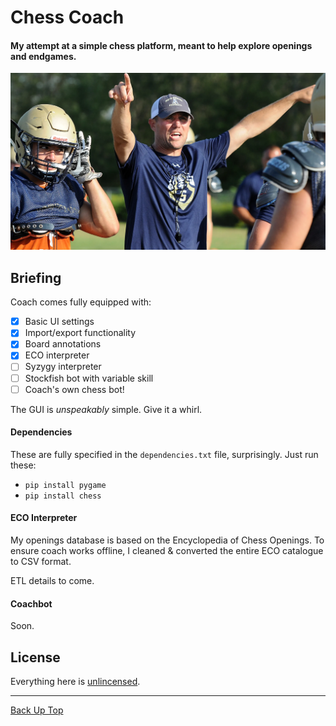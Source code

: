 # Chess Coach

#### My attempt at a simple chess platform, meant to help explore openings and endgames.

<p align="center">
  <img src="media/coach.png" width="600"/>
</p>



## Briefing

Coach comes fully equipped with:
- [x]  Basic UI settings
- [x]  Import/export functionality
- [x]  Board annotations
- [x]  ECO interpreter
- [ ]  Syzygy interpreter
- [ ]  Stockfish bot with variable skill
- [ ]  Coach's own chess bot!

The GUI is *unspeakably* simple. Give it a whirl.


#### Dependencies

These are fully specified in the `dependencies.txt` file, surprisingly. Just run these:

- `pip install pygame`
- `pip install chess`


#### ECO Interpreter

My openings database is based on the Encyclopedia of Chess Openings.
To ensure coach works offline, I cleaned & converted the entire ECO catalogue to CSV format.

ETL details to come.


#### Coachbot

Soon.



## License

Everything here is [unlincensed](LICENSE).

---

[Back Up Top](#chess-coach)
